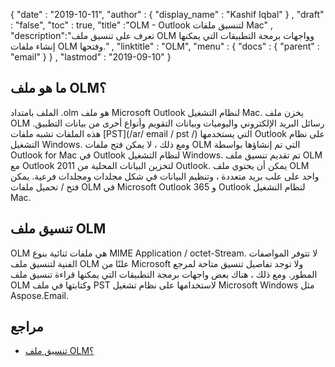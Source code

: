 {
  "date" : "2019-10-11",
  "author" : {
    "display_name" : "Kashif Iqbal"
} ,
  "draft" : "false",
  "toc" : true,
  "title" :"OLM - Outlook لتنسيق ملفات Mac" ,
  "description":"تعرف على تنسيق ملف OLM وواجهات برمجة التطبيقات التي يمكنها إنشاء ملفات OLM وفتحها." ,
  "linktitle" : "OLM",
  "menu" : {
    "docs" : {
      "parent" : "email"
}
} ,
  "lastmod" : "2019-09-10"
}

## ما هو ملف OLM؟

الملف بامتداد .olm هو ملف Microsoft Outlook لنظام التشغيل Mac. يخزن ملف OLM رسائل البريد الإلكتروني واليوميات وبيانات التقويم وأنواع أخرى من بيانات التطبيق. هذه الملفات تشبه ملفات [PST](/ar/ email / pst /) التي يستخدمها Outlook على نظام التشغيل Windows. ومع ذلك ، لا يمكن فتح ملفات OLM التي تم إنشاؤها بواسطة Outlook for Mac في Outlook لنظام التشغيل Windows. تم تقديم تنسيق ملف OLM مع Outlook 2011 لتخزين البيانات المحلية من Outlook. يمكن أن يحتوي ملف OLM واحد على علب بريد متعددة ، وتنظيم البيانات في شكل مجلدات ومجلدات فرعية. يمكن فتح / تحميل ملفات OLM في Microsoft Outlook 365 و Outlook لنظام التشغيل Mac.

## تنسيق ملف OLM

OLM هي ملفات ثنائية بنوع MIME Application / octet-Stream. لا تتوفر المواصفات الفنية لتنسيق ملف OLM علنًا من Microsoft ولا توجد تفاصيل تنسيق متاحة لمرجع المطور. ومع ذلك ، هناك بعض واجهات برمجة التطبيقات التي يمكنها قراءة تنسيق ملف OLM وكتابتها في ملف PST لاستخدامها على نظام تشغيل Microsoft Windows مثل Aspose.Email.

## مراجع

* [تنسيق ملف OLM؟](https://social.msdn.microsoft.com/Forums/office/en-US/4ce689ee-8fad-4362-a0eb-06382646a845/olm-file-format؟forum=os_binaryfile)

